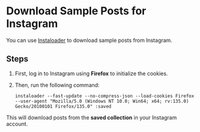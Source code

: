 # Download Sample Posts for Instagram  

You can use [Instaloader](https://instaloader.github.io) to download sample posts from Instagram.  

## Steps  

1. First, log in to Instagram using **Firefox** to initialize the cookies.  
2. Then, run the following command:  

   ```
   instaloader --fast-update --no-compress-json --load-cookies Firefox --user-agent "Mozilla/5.0 (Windows NT 10.0; Win64; x64; rv:135.0) Gecko/20100101 Firefox/135.0" :saved
   ```

This will download posts from the **saved collection** in your Instagram account.